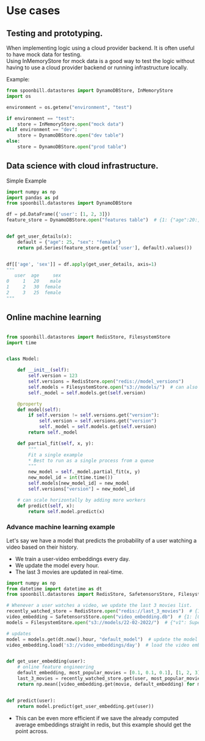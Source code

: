 # Use cases

## Testing and prototyping.

When implementing logic using a cloud provider backend. It is often useful to have mock data for testing.    
Using InMemoryStore for mock data is a good way to test the logic without having to use a cloud provider backend or
running infrastructure locally.

Example:

```python
from spoonbill.datastores import DynamoDBStore, InMemoryStore
import os

environment = os.getenv("environment", "test")

if environment == "test":
    store = InMemoryStore.open("mock data")
elif environment == "dev":
    store = DynamoDBStore.open("dev table")
else:
    store = DynamoDBStore.open("prod table")
```

## Data science with cloud infrastructure.

Simple Example

```python
import numpy as np
import pandas as pd
from spoonbill.datastores import DynamoDBStore

df = pd.DataFrame({'user': [1, 2, 3]})
feature_store = DynamoDBStore.open("features table")  # {1: {"age":20:, "sex":female",...}}


def get_user_details(x):
    default = {"age": 25, "sex": "female"}
    return pd.Series(feature_store.get(x['user'], default).values())


df[['age', 'sex']] = df.apply(get_user_details, axis=1)
"""
   user  age     sex
0     1   20    male
1     2   30  female
2     3   25  female
"""
```

## Online machine learning

```python

from spoonbill.datastores import RedisStore, FilesystemStore
import time


class Model:

    def __init__(self):
        self.version = 123
        self.versions = RedisStore.open("redis://model_versions")
        self.models = FilesystemStore.open("s3://models/")  # can also use a faster store if needed
        self._model = self.models.get(self.version)

    @property
    def model(self):
        if self.version != self.versions.get("version"):
            self.version = self.versions.get("version")
            self._model = self.models.get(self.version)
        return self._model

    def partial_fit(self, x, y):
        """
        Fit a single example
        * Best to run as a single process from a queue 
        """
        new_model = self._model.partial_fit(x, y)
        new_model_id = int(time.time())
        self.models[new_model_id] = new_model
        self.versions["version"] = new_model_id

    # can scale horizontally by adding more workers 
    def predict(self, x):
        return self.model.predict(x)

```

### Advance machine learning example

Let's say we have a model that predicts the probability of a user watching a video based on their history.

* We train a user-video embeddings every day.
* We update the model every hour.
* The last 3 movies are updated in real-time.

```python
import numpy as np
from datetime import datetime as dt
from spoonbill.datastores import RedisStore, SafetensorsStore, FilesystemStore

# Whenever a user watches a video, we update the last 3 movies list.
recently_watched_store = RedisStore.open("redis://last_3_movies")  # {1: [1, 2, 3]}
video_embedding = SafetensorsStore.open("video_embedding.db")  # {1: [0.1, 0.2, 0.3]}
models = FilesystemStore.open("s3://models/22-02-2022/")  # {"v1": SuperNN(),...}

# updates
model = models.get(dt.now().hour, "default_model")  # update the model every hour
video_embedding.load('s3://video_embeddings/day')  # load the video embeddings every day


def get_user_embedding(user):
    # online feature engineering 
    default_embedding, most_popular_movies = [0.1, 0.1, 0.1], [1, 2, 3]
    last_3_movies = recently_watched_store.get(user, most_popular_movies)
    return np.mean([video_embedding.get(movie, default_embedding) for movie in last_3_movies], axis=0)


def predict(user):
    return model.predict(get_user_embedding.get(user))

```

* This can be even more efficient if we save the already computed average embeddings straight in redis, but this example
  should get the point across.




